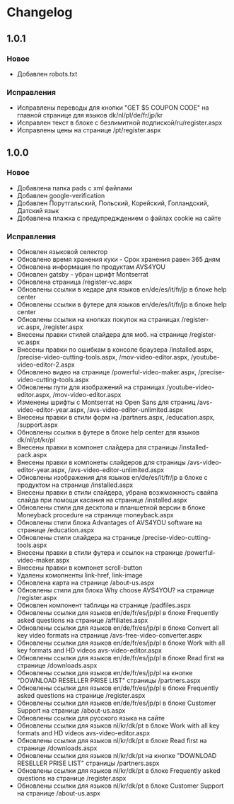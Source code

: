 # Changelog
## 1.0.1

### Новое
* Добавлен robots.txt
### Исправления
* Исправлены переводы для кнопки "GET $5 COUPON CODE" на главной странице для языков dk/nl/pl/de/fr/jp/kr
* Исправлен текст в блоке с безлимитной подпиской/ru/register.aspx
* Исправлены цены на странице /pt/register.aspx 

## 1.0.0

### Новое
* Добавлена папка pads с xml файлами
* Добавлен google-verification
* Добавлен Порутгальский, Польский, Корейский, Голландский, Датский язык
* Добавлена плажка с предупредждением о файлах cookie на сайте

### Исправления
* Обновлен языковой селектор
* Обновлено время хранения куки - Срок хранения равен 365 дням
* Обновлена информация по продуктам AVS4YOU
* Обновлен gatsby - убран шрифт Montserrat
* Обновлена страница /register-vc.aspx
* Обновлены ссылки в хедаре для языков en/de/es/it/fr/jp в блоке help center
* Обновлены ссылки в футере для языков en/de/es/it/fr/jp в блоке help center
* Обновлены ссылки на кнопках покупок на страницах /register-vc.aspx, /register.aspx
* Внесены правки стилей слайдера для моб. на странице /register-vc.aspx
* Внесены правки по ошибкам в консоле браузера /installed.aspx, /precise-video-cutting-tools.aspx, /mov-video-editor.aspx, /youtube-video-editor-2.aspx
* Обновлено видео на странице /powerful-video-maker.aspx, /precise-video-cutting-tools.aspx
* Обновлены пути для изображений на страницах /youtube-video-editor.aspx, /mov-video-editor.aspx
* Изменены шрифты с Montserrat на Open Sans для страниц /avs-video-editor-year.aspx, /avs-video-editor-unlimited.aspx
* Внесены правки в стили форм на /partners.aspx, /education.aspx, /support.aspx
* Обновлены ссылки в футере в блоке help center для языков dk/nl/pt/kr/pl
* Внесены правки в компонет слайдера для страницы /installed-pack.aspx
* Внесены правки в компонеты слайдеров для страницы /avs-video-editor-year.aspx, /avs-video-editor-unlimited.aspx
* Обновлены изображения для языков en/de/es/it/fr/jp в блоке с продуктом на странице /installed.aspx
* Внесены правки в стили слайдера, убрана возжможность свайпа слайда при помощи касания на странице /installed.aspx
* Обновлены стили для десктопа и планшетной версии в блоке Moneyback procedure на странице moneyback.aspx
* Обновлены стили блока Advantages of AVS4YOU software на странице /education.aspx
* Обновлены стили слайдера на странице /precise-video-cutting-tools.aspx
* Внесены правки в стили футера и ссылок на странице /powerful-video-maker.aspx
* Внесены правки в компонет scroll-button
* Удалены комопненты link-href, link-image
* Обновлена карта на странице /about-us.aspx
* Обновлены стили для блока Why choose AVS4YOU? на странице /register.aspx
* Обновлен компонент таблицы на странице /padfiles.aspx
* Обновлены ссылки для языков en/de/fr/es/jp/pl в блоке Frequently asked questions на странице /affiliates.aspx
* Обновлены ссылки для языков en/de/fr/es/jp/pl в блоке Сonvert all key video formats на странице /avs-free-video-converter.aspx
* Обновлены ссылки для языков en/de/fr/es/jp/pl в блоке Work with all key formats and HD videos avs-video-editor.aspx
* Обновлены ссылки для языков en/de/fr/es/jp/pl в блоке Read first на странице  /downloads.aspx
* Обновлены ссылки для языков en/de/fr/es/jp/pl на кнопке "DOWNLOAD RESELLER PRISE LIST"  страницы  /partners.aspx 
* Обновлены ссылки для языков en/de/fr/es/jp/pl в блоке Frequently asked questions на странице /register.aspx
* Обновлены ссылки для языков en/de/fr/es/jp/pl в блоке Customer Support на странице /about-us.aspx 
* Обновлены ссылки для русского языка на сайте
* Обновлены ссылки для языков nl/kr/dk/pt в блоке Work with all key formats and HD videos avs-video-editor.aspx
* Обновлены ссылки для языков nl/kr/dk/pt в блоке Read first на странице  /downloads.aspx
* Обновлены ссылки для языков nl/kr/dk/pt на кнопке "DOWNLOAD RESELLER PRISE LIST"  страницы  /partners.aspx 
* Обновлены ссылки для языков nl/kr/dk/pt в блоке Frequently asked questions на странице /register.aspx
* Обновлены ссылки для языков nl/kr/dk/pt в блоке Customer Support на странице /about-us.aspx 
